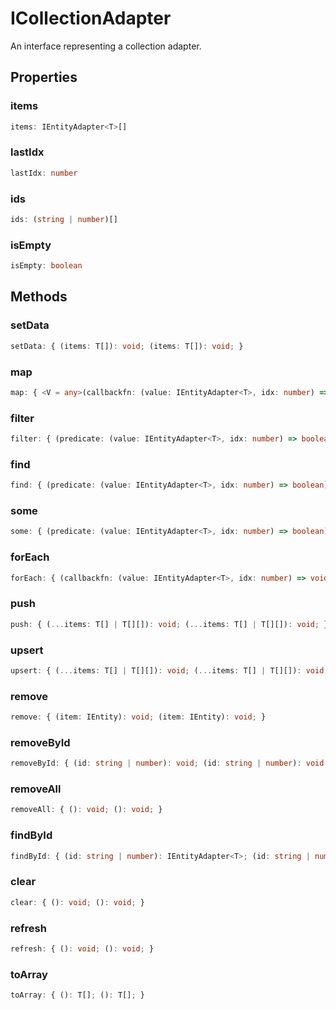 # ICollectionAdapter

An interface representing a collection adapter.

## Properties

### items

```ts
items: IEntityAdapter<T>[]
```

### lastIdx

```ts
lastIdx: number
```

### ids

```ts
ids: (string | number)[]
```

### isEmpty

```ts
isEmpty: boolean
```

## Methods

### setData

```ts
setData: { (items: T[]): void; (items: T[]): void; }
```

### map

```ts
map: { <V = any>(callbackfn: (value: IEntityAdapter<T>, idx: number) => V): V[]; <V = any>(callbackfn: (value: IEntityAdapter<T>, idx: number) => V): V[]; }
```

### filter

```ts
filter: { (predicate: (value: IEntityAdapter<T>, idx: number) => boolean): IEntityAdapter<T>[]; (predicate: (value: IEntityAdapter<T>, idx: number) => boolean): IEntityAdapter<...>[]; }
```

### find

```ts
find: { (predicate: (value: IEntityAdapter<T>, idx: number) => boolean): IEntityAdapter<T>; (predicate: (value: IEntityAdapter<T>, idx: number) => boolean): IEntityAdapter<...>; }
```

### some

```ts
some: { (predicate: (value: IEntityAdapter<T>, idx: number) => boolean): boolean; (predicate: (value: IEntityAdapter<T>, idx: number) => boolean): boolean; }
```

### forEach

```ts
forEach: { (callbackfn: (value: IEntityAdapter<T>, idx: number) => void): void; (callbackfn: (value: IEntityAdapter<T>, idx: number) => void): void; }
```

### push

```ts
push: { (...items: T[] | T[][]): void; (...items: T[] | T[][]): void; }
```

### upsert

```ts
upsert: { (...items: T[] | T[][]): void; (...items: T[] | T[][]): void; }
```

### remove

```ts
remove: { (item: IEntity): void; (item: IEntity): void; }
```

### removeById

```ts
removeById: { (id: string | number): void; (id: string | number): void; }
```

### removeAll

```ts
removeAll: { (): void; (): void; }
```

### findById

```ts
findById: { (id: string | number): IEntityAdapter<T>; (id: string | number): IEntityAdapter<T>; }
```

### clear

```ts
clear: { (): void; (): void; }
```

### refresh

```ts
refresh: { (): void; (): void; }
```

### toArray

```ts
toArray: { (): T[]; (): T[]; }
```
